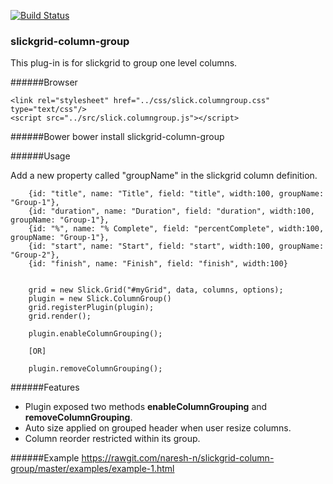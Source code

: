 [![Build Status](https://travis-ci.org/naresh-n/slickgrid-column-group.svg?branch=master)](https://travis-ci.org/naresh-n/slickgrid-column-group)

### slickgrid-column-group

This plug-in is for slickgrid to group one level columns.

######Browser

    <link rel="stylesheet" href="../css/slick.columngroup.css" type="text/css"/>
    <script src="../src/slick.columngroup.js"></script>

######Bower
    bower install slickgrid-column-group
    
######Usage

Add a new property called "groupName" in the slickgrid column definition.

        {id: "title", name: "Title", field: "title", width:100, groupName: "Group-1"},
        {id: "duration", name: "Duration", field: "duration", width:100, groupName: "Group-1"},
        {id: "%", name: "% Complete", field: "percentComplete", width:100, groupName: "Group-1"},
        {id: "start", name: "Start", field: "start", width:100, groupName: "Group-2"},
        {id: "finish", name: "Finish", field: "finish", width:100}


        grid = new Slick.Grid("#myGrid", data, columns, options);
        plugin = new Slick.ColumnGroup()
        grid.registerPlugin(plugin);
        grid.render();
        
        plugin.enableColumnGrouping();
        
        [OR]
        
        plugin.removeColumnGrouping();
        
        
        
######Features

* Plugin exposed two methods **enableColumnGrouping** and **removeColumnGrouping**.
* Auto size applied on grouped header when user resize columns.
* Column reorder restricted within its group.


######Example
https://rawgit.com/naresh-n/slickgrid-column-group/master/examples/example-1.html
